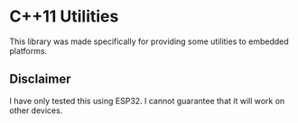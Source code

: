 # C++11 Utilities
This library was made specifically for providing some utilities to embedded platforms.

## Disclaimer
I have only tested this using ESP32. I cannot guarantee that it will work on other devices.